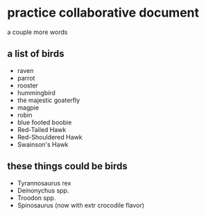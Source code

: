 # practice collaborative document

a couple more words

## a list of birds

- raven
- parrot
- rooster
- hummingbird
- the majestic goaterfly
- magpie
- robin
- blue footed boobie
- Red-Tailed Hawk
- Red-Shouldered Hawk
- Swainson's Hawk

## these things could be birds

- Tyrannosaurus rex
- Deinonychus spp.
- Troodon spp.
- Spinosaurus (now with extr crocodile flavor)
